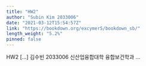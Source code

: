 ```yaml
---
title: "HW2"
author: "Subin Kim 2033006"
date: "2021-03-12T15:54:57Z"
link: "https://bookdown.org/excymer5/bookdown_sb/"
length_weight: "5.2%"
pinned: false
---
```


HW2 [...] 김수빈 2033006 신산업융합대학 융합보건학과  ...
